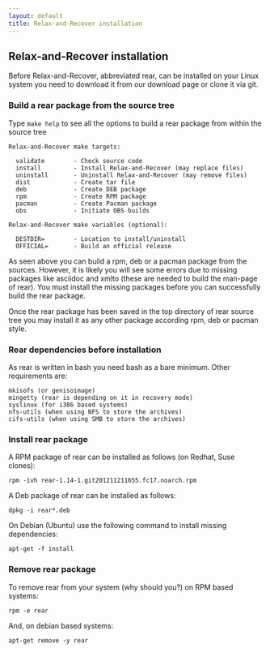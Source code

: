 ```yaml
---
layout: default
title: Relax-and-Recover installation
---
```


## Relax-and-Recover installation
Before Relax-and-Recover, abbreviated rear, can be installed on your Linux system you need to download it from our download page or clone it via git.

### Build a rear package from the source tree
Type `make help` to see all the options to build a rear package from within the source tree

    Relax-and-Recover make targets:
    
      validate        - Check source code
      install         - Install Relax-and-Recover (may replace files)
      uninstall       - Uninstall Relax-and-Recover (may remove files)
      dist            - Create tar file
      deb             - Create DEB package
      rpm             - Create RPM package
      pacman          - Create Pacman package
      obs             - Initiate OBS builds
    
    Relax-and-Recover make variables (optional):
    
      DESTDIR=        - Location to install/uninstall
      OFFICIAL=       - Build an official release

As seen above you can build a rpm, deb or a pacman package from the sources. However, it is likely you will see some errors due to missing packages like asciidoc and xmlto (these are needed to build the man-page of rear). You must install the missing packages before you can successfully build the rear package.

Once the rear package has been saved in the top directory of rear source tree you may install it as any other package according rpm, deb or pacman style.

### Rear dependencies before installation
As rear is written in bash you need bash as a bare minimum. Other requirements are:

    mkisofs (or genisoimage)
    mingetty (rear is depending on it in recovery mode)
    syslinux (for i386 based systems)
    nfs-utils (when using NFS to store the archives)
    cifs-utils (when using SMB to store the archives)

### Install rear package
A RPM package of rear can be installed as follows (on Redhat, Suse clones):

    rpm -ivh rear-1.14-1.git201211211655.fc17.noarch.rpm

A Deb package of rear can be installed as follows:

    dpkg -i rear*.deb

On Debian (Ubuntu) use the following command to install missing dependencies:

    apt-get -f install

### Remove rear package
To remove rear from your system (why should you?) on RPM based systems:

    rpm -e rear

And, on debian based systems:

    apt-get remove -y rear

